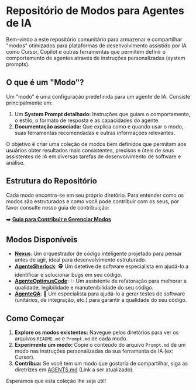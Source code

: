 # Repositório de Modos para Agentes de IA

Bem-vindo a este repositório comunitário para armazenar e compartilhar "modos" otimizados para plataformas de desenvolvimento assistido por IA como Cursor, Copilot e outras ferramentas que permitem definir o comportamento de agentes através de instruções personalizadas (system prompts).

## O que é um "Modo"?

Um "modo" é uma configuração predefinida para um agente de IA. Consiste principalmente em:

1.  Um **System Prompt detalhado:** Instruções que guiam o comportamento, o estilo, o formato de resposta e as capacidades do agente.
2.  **Documentação associada:** Que explica como e quando usar o modo, suas ferramentas recomendadas e outras informações relevantes.

O objetivo é criar uma coleção de modos bem definidos que permitam aos usuários obter resultados mais consistentes, precisos e úteis de seus assistentes de IA em diversas tarefas de desenvolvimento de software e análise.

## Estrutura do Repositório

Cada modo encontra-se em seu próprio diretório. Para entender como os modos são estruturados e como você pode contribuir com os seus, por favor consulte nosso guia de contribuição:

➡️ **[Guia para Contribuir e Gerenciar Modos](./AGENTS.md)**

## Modos Disponíveis

*   **[Nexus](./guides/nexus_readme.md)**: Um orquestrador de código inteligente projetado para pensar antes de agir, ideal para desenvolvimento estruturado.
*   **[AgenteSherlock](./guides/agentesherlock_readme.md)**: 🕵️ Um detetive de software especialista em ajudá-lo a identificar e solucionar bugs em seu código.
*   **[AgenteOptimusCode](./guides/agenteoptimuscode_readme.md)**: ✨ Um assistente de refatoração para melhorar a qualidade, legibilidade e manutenibilidade do seu código.
*   **[AgenteQA](./guides/agenteqa_readme.md)**: 🧪 Um especialista para ajudá-lo a gerar testes de software (unitários, de integração, etc.) para garantir a qualidade do seu código.

## Como Começar

1.  **Explore os modos existentes:** Navegue pelos diretórios para ver os arquivos `README.md` e `Prompt.md` de cada modo.
2.  **Experimente um modo:** Copie o conteúdo do arquivo `Prompt.md` de um modo nas instruções personalizadas da sua ferramenta de IA (ex: Cursor).
3.  **Contribua:** Se você tem um modo que gostaria de compartilhar, siga as diretrizes em [AGENTS.md](./AGENTS.md) (Link a ser atualizado).

Esperamos que esta coleção lhe seja útil!
